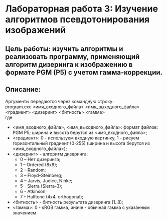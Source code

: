 # Лабораторная работа 3: Изучение алгоритмов псевдотонирования изображений

## Цель работы: изучить алгоритмы и реализовать программу, применяющий алгоритм дизеринга к изображению в формате PGM (P5) с учетом гамма-коррекции.

## Описание:
Аргументы передаются через командную строку:  
program.exe <имя_входного_файла> <имя_выходного_файла> <градиент> <дизеринг> <битность> <гамма>  
где
* <имя_входного_файла>, <имя_выходного_файла>: формат файлов: PGM P5; ширина и высота берутся из <имя_входного_файла>;
* <градиент>: 0 - используем входную картинку, 1 - рисуем горизонтальный градиент (0-255) (ширина и высота берутся из <имя_входного_файла>);
* <дизеринг> - алгоритм дизеринга:
  * 0 – Нет дизеринга;
  * 1 – Ordered (8x8);
  * 2 – Random;
  * 3 – Floyd–Steinberg;
  * 4 – Jarvis, Judice, Ninke;
  * 5 - Sierra (Sierra-3);
  * 6 - Atkinson;
  * 7 - Halftone (4x4, orthogonal);
* <битность> - битность результата дизеринга (1..8);
* <гамма>: 0 - sRGB гамма, иначе - обычная гамма с указанным значением.
